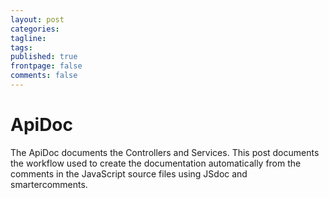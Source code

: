 ```yaml
---
layout: post
categories:
tagline:
tags:
published: true
frontpage: false
comments: false
---
```

# ApiDoc

The ApiDoc documents the Controllers and Services. This post documents the workflow used to create the documentation automatically from the comments in the JavaScript source files using JSdoc and smartercomments.